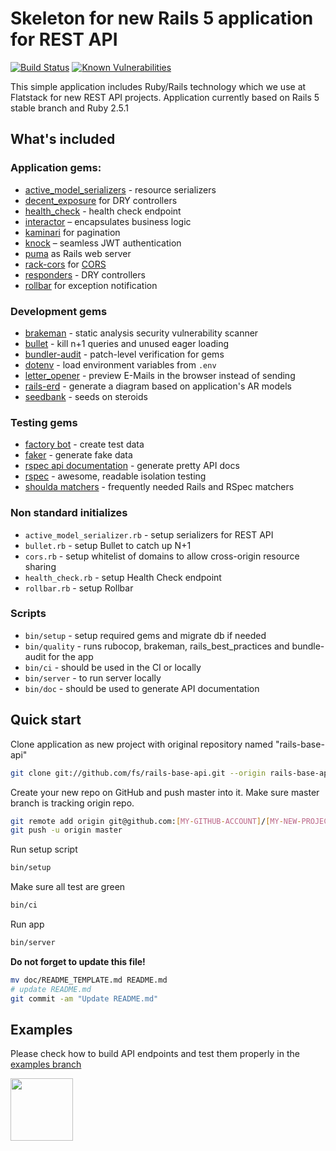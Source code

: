 # Skeleton for new Rails 5 application for REST API

[![Build Status](https://semaphoreci.com/api/v1/fs/rails-base-api/branches/master/shields_badge.svg)](https://semaphoreci.com/fs/rails-base-api)
[![Known Vulnerabilities](https://snyk.io/test/github/fs/rails-base-api/badge.svg)](https://snyk.io/test/github/fs/rails-base-api)

This simple application includes Ruby/Rails technology which we use at Flatstack for new REST API projects. Application currently based on Rails 5 stable branch and Ruby 2.5.1

## What's included

### Application gems:

* [active_model_serializers](https://github.com/rails-api/active_model_serializers) - resource serializers
* [decent_exposure](https://github.com/voxdolo/decent_exposure) for DRY controllers
* [health_check](https://github.com/ianheggie/health_check) - health check endpoint
* [interactor](https://github.com/collectiveidea/interactor) – encapsulates business logic
* [kaminari](https://github.com/amatsuda/kaminari) for pagination
* [knock](https://github.com/nsarno/knock) – seamless JWT authentication
* [puma](https://github.com/puma/puma) as Rails web server
* [rack-cors](https://github.com/cyu/rack-cors) for [CORS](http://en.wikipedia.org/wiki/Cross-origin_resource_sharing)
* [responders](https://github.com/plataformatec/responders) - DRY controllers
* [rollbar](https://github.com/rollbar/rollbar-gem) for exception notification

### Development gems

* [brakeman](https://github.com/presidentbeef/brakeman) - static analysis security vulnerability scanner
* [bullet](https://github.com/flyerhzm/bullet) - kill n+1 queries and unused eager loading
* [bundler-audit](https://github.com/rubysec/bundler-audit) - patch-level verification for gems
* [dotenv](https://github.com/bkeepers/dotenv) - load environment variables from `.env`
* [letter_opener](https://github.com/ryanb/letter_opener) - preview E-Mails in the browser instead of sending
* [rails-erd](https://github.com/voormedia/rails-erd) - generate a diagram based on application's AR models
* [seedbank](https://github.com/james2m/seedbank) - seeds on steroids

### Testing gems

* [factory bot](https://github.com/thoughtbot/factory_bot) - create test data
* [faker](https://github.com/stympy/faker) - generate fake data
* [rspec api documentation](https://github.com/zipmark/rspec_api_documentation) - generate pretty API docs
* [rspec](https://github.com/rspec/rspec) - awesome, readable isolation testing
* [shoulda matchers](http://github.com/thoughtbot/shoulda-matchers) - frequently needed Rails and RSpec matchers

### Non standard initializes

* `active_model_serializer.rb` - setup serializers for REST API
* `bullet.rb` - setup Bullet to catch up N+1
* `cors.rb` - setup whitelist of domains to allow cross-origin resource sharing
* `health_check.rb` - setup Health Check endpoint
* `rollbar.rb` - setup Rollbar

### Scripts

* `bin/setup` - setup required gems and migrate db if needed
* `bin/quality` - runs rubocop, brakeman, rails_best_practices and bundle-audit for the app
* `bin/ci` - should be used in the CI or locally
* `bin/server` - to run server locally
* `bin/doc` - should be used to generate API documentation

## Quick start

Clone application as new project with original repository named "rails-base-api"

```bash
git clone git://github.com/fs/rails-base-api.git --origin rails-base-api [MY-NEW-PROJECT]
```

Create your new repo on GitHub and push master into it.
Make sure master branch is tracking origin repo.

```bash
git remote add origin git@github.com:[MY-GITHUB-ACCOUNT]/[MY-NEW-PROJECT].git
git push -u origin master
```

Run setup script

```bash
bin/setup
```

Make sure all test are green

```bash
bin/ci
```

Run app

```bash
bin/server
```

**Do not forget to update this file!**

```bash
mv doc/README_TEMPLATE.md README.md
# update README.md
git commit -am "Update README.md"
```

## Examples

Please check how to build API endpoints and test them properly in the
[examples branch](https://github.com/fs/rails-base-api/tree/examples)

[<img src="http://www.flatstack.com/logo.svg" width="100"/>](http://www.flatstack.com)
